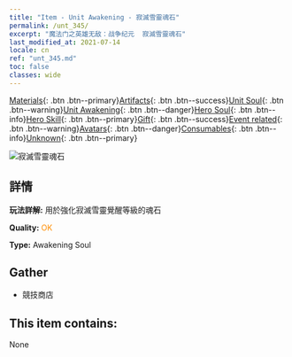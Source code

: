 ```yaml
---
title: "Item - Unit Awakening - 寂滅雪靈魂石"
permalink: /unt_345/
excerpt: "魔法门之英雄无敌：战争纪元  寂滅雪靈魂石"
last_modified_at: 2021-07-14
locale: cn
ref: "unt_345.md"
toc: false
classes: wide
---
```

 [Materials](/ItemsCN/){: .btn .btn--primary}[Artifacts](/ItemsCN/Artifacts/){: .btn .btn--success}[Unit Soul](/ItemsCN/UnitSoul/){: .btn .btn--warning}[Unit Awakening](/ItemsCN/UnitAwakening/){: .btn .btn--danger}[Hero Soul](/ItemsCN/HeroSoul/){: .btn .btn--info}[Hero Skill](/ItemsCN/HeroSkill/){: .btn .btn--primary}[Gift](/ItemsCN/Gift/){: .btn .btn--success}[Event related](/ItemsCN/Events/){: .btn .btn--warning}[Avatars](/ItemsCN/Avatars/){: .btn .btn--danger}[Consumables](/ItemsCN/Consumables/){: .btn .btn--info}[Unknown](/ItemsCN/Unknown/){: .btn .btn--primary}

 ![寂滅雪靈魂石](/images/u/tia_bingyuansu.jpg)

## 詳情
 **玩法詳解:** 用於強化寂滅雪靈覺醒等級的魂石

 **Quality:** <span style="color: #FF8C00">OK</span>

 **Type:** Awakening Soul

## Gather

*    競技商店 

## This item contains:

  None

